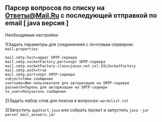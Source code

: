 ## Парсер вопросов по списку на Ответы@Mail.Ru с последующей отправкой по email [ java версия ]

Необходимые настройки:

1)Задать параметры для соединениея с почтовым сервером:
`mail.properties`

    mail.smtp.host=адрес SMTP-сервера
    mail.smtp.socketFactory.port=порт SMTP-сервера
    mail.smtp.socketFactory.class=javax.net.ssl.SSLSocketFactory
    mail.smtp.auth=true
    mail.smtp.port=порт SMTP-сервера
    subject=Тема сообщения
    username=Имя пользователя для авторизации на SMTP-сервере
    password=Пароль для авторизации на SMTP-сервере
    to_user=Получатель сообщения
2)Задать набор слов для поиска в вопросах:
`wordslist.txt` <br/>

3)Запустить `appStart.java`
или собрать проект и запустить `java -jar parser_mail_answers.jar` 





